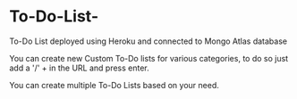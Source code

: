 # To-Do-List-
To-Do List deployed using Heroku and connected to Mongo Atlas database

You can create new Custom To-Do lists for various categories, to do so just add a '/' + <nameOfYourList> in the URL and press enter.
  
You can create multiple To-Do Lists based on your need.
